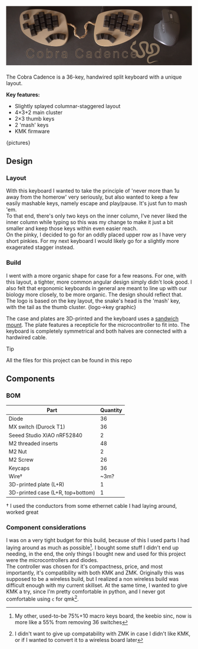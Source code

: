 ![Cobra Cadence Banner](media/banner.jpg)
---
The Cobra Cadence is a 36-key, handwired split keyboard with a unique layout.

**Key features:**  
- Slightly splayed columnar-staggered layout
- 4×3+2 main cluster
- 2×3 thumb keys
- 2 'mash' keys
- KMK firmware

{pictures}

## Design
### Layout
With this keyboard I wanted to take the principle of 'never more than 1u away from the homerow' very seriously, but also wanted to keep a few easily mashable keys, namely escape and play/pause. It's just fun to mash 'em.  
To that end, there's only two keys on the inner column, I've never liked the inner column while typing so this was my change to make it just a bit smaller and keep those keys within even easier reach.  
On the pinky, I decided to go for an oddly placed upper row as I have very short pinkies. For my next keyboard I would likely go for a slightly more exagerated stagger instead.  

### Build
I went with a more organic shape for case for a few reasons. For one, with this layout, a tighter, more common angular design simply didn't look good. I also felt that ergonomic keyboards in general are meant to line up with our biology more closely, to be more organic. The design should reflect that.  
The logo is based on the key layout, the snake's head is the 'mash' key, with the tail as the thumb cluster.
{logo->key graphic}

The case and plates are 3D-printed and the keyboard uses a [sandwich mount](https://www.keyboard.university/200-courses/keyboard-mounting-styles-4lpp7). The plate features a recepticle for the microcontroller to fit into. The keyboard is completely symmetrical and both halves are connected with a hardwired cable.

> [!TIP]
> All the files for this project can be found in this repo

## Components
### BOM

| Part | Quantity |  
| --- | --- |  
| Diode | 36 |  
| MX switch (Durock T1) | 36 |  
| Seeed Studio XIAO nRF52840 | 2 |  
| M2 threaded inserts | 48 |  
| M2 Nut | 2 |  
| M2 Screw | 26 |  
| Keycaps | 36 |  
| Wire† | ~3m? |  
| 3D-printed plate (L+R) | 1 |  
| 3D-printed case (L+R, top+bottom) | 1 |  

<!-- to do: add lengths to threaded inserts and screws-->
† I used the conductors from some ethernet cable I had laying around, worked great

### Component considerations
I was on a very tight budget for this build, because of this I used parts I had laying around as much as possible[^1]. I bought some stuff I didn't end up needing, in the end, the only things I bought new and used for this project were the microcontrollers and diodes.  
The controller was chosen for it's compactness, price, and most importantly, it's compatibility with both KMK and ZMK. Originally this was supposed to be a wireless build, but I realized a non wireless build was difficult enough with my current skillset. At the same time, I wanted to give KMK a try, since I'm pretty comfortable in python, and I never got comfortable using `c` for qmk[^2].

<!-- 
- reddit post: summary and pictures
- blog post on website: longer write-up, including a detailed explanation of stuff so it can be replicated
- github page: more firmware, 3d files etc
- BOM
- assembly guide
- firmware
- license (hardware and software)
- marketing?
- credit & attribution
- all project files
-->

[^1]: My other, used-to-be 75%+10 macro keys board, the keebio sinc, now is more like a 55% from removing 36 switches
[^2]: I didn't want to give up compatability with ZMK in case I didn't like KMK, or if I wanted to convert it to a wireless board later